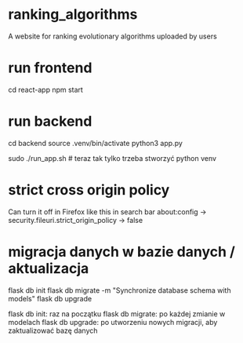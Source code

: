 # ranking_algorithms
A website for ranking evolutionary algorithms uploaded by users


# run frontend
cd react-app
npm start

# run backend
cd backend
source .venv/bin/activate
python3 app.py

sudo ./run_app.sh    # teraz tak tylko trzeba stworzyć python venv

# strict cross origin policy
Сan turn it off in Firefox like this in search bar about:config -> security.fileuri.strict_origin_policy -> false

# migracja danych w bazie danych / aktualizacja
flask db init
flask db migrate -m "Synchronize database schema with models"
flask db upgrade

flask db init: raz na początku
flask db migrate: po każdej zmianie w modelach
flask db upgrade: po utworzeniu nowych migracji, aby zaktualizować bazę danych